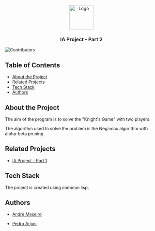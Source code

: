 <br/>
<p align="center">
  <a href="https://github.com/p3dro4/ai-project-2">
    <img src="https://i.imgur.com/KyY6wSG.png" alt="Logo" width="80" height="80">
  </a>
  <h3 align="center">IA Project - Part 2</h3>
</p>

![Contributors](https://img.shields.io/github/contributors/p3dro4/ai-project-2?color=dark-green)

## Table of Contents

* [About the Project](#about-the-project)
* [Related Projects](#related-projects)
* [Tech Stack](#tech-stack)
* [Authors](#authors)

## About the Project

The aim of the program is to solve the "Knight's Game" with two players.

The algorithm used to solve the problem is the Negamax algorithm with alpha-beta pruning.

## Related Projects

* [IA Project - Part 1](https://github.com/p3dro4/ai-project-1)

## Tech Stack

The project is created using common lisp.

## Authors

* [André Meseiro](https://github.com/andre-meseiro)

* [Pedro Anjos](https://github.com/p3dro4)
